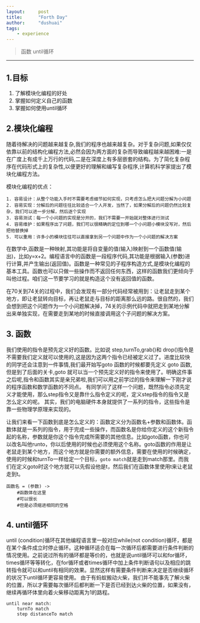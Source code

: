 ```yaml
---
layout:     post
title:      "Forth Day"
author:     "dushuai"
tags:
    - experience
---
```


> 函数 until循环

<!--more-->

---

## 1.目标


1. 了解模块化编程的好处
2. 掌握如何定义自己的函数
3. 掌握如何使用until循环

## 2.模块化编程

随着待解决的问题越来越复杂,我们的程序也越来越复杂。对于复杂问题,如果仅仅依靠以前的结构化编程方法,必然会因为两方面的复杂而导致编程越来越困难:一是在广度上有成千上万行的代码,二是在深度上有多层嵌套的结构。为了简化复杂程序在代码形式上的复杂性,以便更好的理解和编写复杂程序,计算机科学家提出了模块化编程方法。

模块化编程的优点：
    
    1. 容易设计：从整个功能入手时不需要考虑细节如何实现，只考虑怎么把大问题分解为小问题
    2. 容易实现：分解后的问题往往比较适合一个人开发，当然了，如果分解后的问题仍然比较复杂，我们可以进一步分解，然后逐个实现
    3. 容易测试：每一个小问题的实现是分开的，我们不需要一开始就对整体进行测试
    4. 容易维护：如果程序出了问题，我们可以很精确的定位到哪一个小问题小模块没写对，然后把他替换掉
    5. 可以重用：许多小的模块往往可以直接拿到另一个问题中作为一个小问题的解决方案

在数学中,函数是一种映射,其功能是将自变量的值(输入)映射到一个函数值(输出)，比如y=x+2。编程语言中的函数是一段程序代码,其功能是根据输入(参数)进行计算,并产生输出(返回值)。函数是一种常见的子程序构造方式,是模块化编程的基本工具。函数也可以只做一些操作而不返回任何东西，这样的函数我们更倾向于叫他过程。咱们这一节要学习的就是构造这个没有返回值的函数。

在70关到74关的过程中，我们会发现有一部分代码经常被用到：让老鼠走到某个地方，即让老鼠转向目标，再让老鼠走与目标的距离那么远的路。很自然的，我们会想到把这个问题作为一个小问题解决掉，74关的示例代码中就把走到某地分解出来单独实现，在需要走到某地的时候直接调用这个子问题的解决方案。

## 3. 函数

我们使用的指令是预先定义好的函数。比如说 step,turnTo,grab()和 drop()指令是不需要我们定义就可以使用的,这是因为这两个指令已经被定义过了。进度比较快的同学还会注意到一件事情,我们最开始写goto 函数的时候都要先定义 goto 函数,但是到了后面的关卡,goto 就可以当一个预先定义好的指令来使用了。明确这件事之后呢,指令和函数其实是亲兄弟啦,我们可以用之前学过的指令来理解一下刚才说的程序函数和数学函数的不同点。 有同学问了这样一个问题，既然指令必须先定义才能使用，那么step指令又是靠什么指令定义的呢，定义step指令的指令又是怎么定义的呢。 其实，我们的电脑硬件本身就提供了一系列的指令，这些指令是靠一些物理学原理来实现的。

让我们来看一下函数到底是怎么定义的：函数定义分为函数名+参数和函数体。函数体就是一系列的指令，用于完成一些操作，而函数名是你给你定义的这个新指令起的名称，参数就是你这个指令完成所需要的其他信息。比如goto函数，你也可以改名叫他runto，你以后使用的时候也必须使用这个名称。goto函数的作用是让老鼠走到某个地方，而这个地方就是你需要的额外信息，需要在使用的时候确定，使用的时候和turnTo一样给定一个目标，```goto match```就是走到match那里。而我们在定义goto时这个地方就可以先假设他是t，然后我们在函数体里使用t来让老鼠走到t。

```
函数名 = (参数) ->
    #函数体在这里
    #可以很长
    #但是必须缩进相同的空格
```

## 4. until循环

until (condition)循环在其他编程语言里一般对应while(not condition)循环，都是在某个条件成立时停止循环。这种循环适合在每一次循环后都需要进行条件判断的情况使用。之前说过所有的循环都是等价的，也就是说until循环可以和for循环，times循环等等转化，在for循环或者times循环中加上条件判断语句以及相应的跳转指令就可以和until有相同的效果。显然这样有需要条件判断来决定是否继续循环的状况下until循环更容易使用。 由于有蚂蚁搬动火柴，我们并不能事先了解火柴的位置，所以才需要每次循环后都判断一下是否已经到达火柴的位置，如果没有，继续再循环体里向着火柴移动距离为1的路程。

```
until near match:
    turnTo match
    step distanceTo match
```
